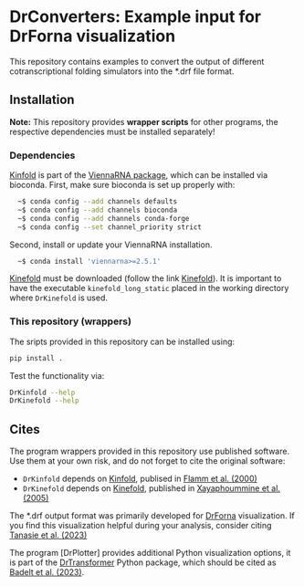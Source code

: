 # DrConverters: Example input for DrForna visualization

This repository contains examples to convert the output of different
cotranscriptional folding simulators into the \*.drf file format.

## Installation
**Note:** This repository provides **wrapper scripts** for other programs, 
the respective dependencies must be installed separately!

### Dependencies
[Kinfold] is part of the [ViennaRNA package], which can be installed via
bioconda. First, make sure bioconda is set up properly with:
```sh
  ~$ conda config --add channels defaults
  ~$ conda config --add channels bioconda
  ~$ conda config --add channels conda-forge
  ~$ conda config --set channel_priority strict
```
Second, install or update your ViennaRNA installation.
```sh
  ~$ conda install 'viennarna>=2.5.1'
```

[Kinefold] must be downloaded (follow the link [Kinefold]). It is important
to have the executable `kinefold_long_static` placed in the working directory
where `DrKinefold` is used.

### This repository (wrappers)
The sripts provided in this repository can be installed using:
```sh
pip install .
```
Test the functionality via:

```sh
DrKinfold --help
DrKinefold --help
```

## Cites
The program wrappers provided in this repository use published software. Use
them at your own risk, and do not forget to cite the original software:
- `DrKinfold` depends on [Kinfold], publised in [Flamm et al. (2000)]
- `DrKinefold` depends on [Kinefold], published in [Xayaphoummine et al. (2005)]

The \*.drf output format was primarily developed for [DrForna] visualization.
If you find this visualization helpful during your analysis, consider citing
[Tanasie et al. (2023)]

The program [DrPlotter] provides additional Python visualization options, it is
part of the [DrTransformer] Python package, which should be cited as [Badelt et
al. (2023)].


[//]: References
[ViennaRNA package]: <http://www.tbi.univie.ac.at/RNA>
[ViennaRNA github]: <https://www.github.com/ViennaRNA/ViennaRNA>
[DrForna]: <https://github.com/ViennaRNA/drforna>
[Kinfold]: <https://www.tbi.univie.ac.at/RNA/Kinfold.1.html>
[Kinefold]: <http://kinefold.curie.fr/download.html>
[DrTransformer]: <https://github.com/ViennaRNA/drtransformer>
[Flamm et al. (2000)]: <https://doi.org/10.1017/s1355838200992161>
[Xayaphoummine et al. (2005)]: <doi.org/10.1093/nar/gki447>
[Tanasie et al. (2023)]: <https://>
[Badelt et al. (2023)]: <https://doi.org/10.1093/bioinformatics/btad034>
